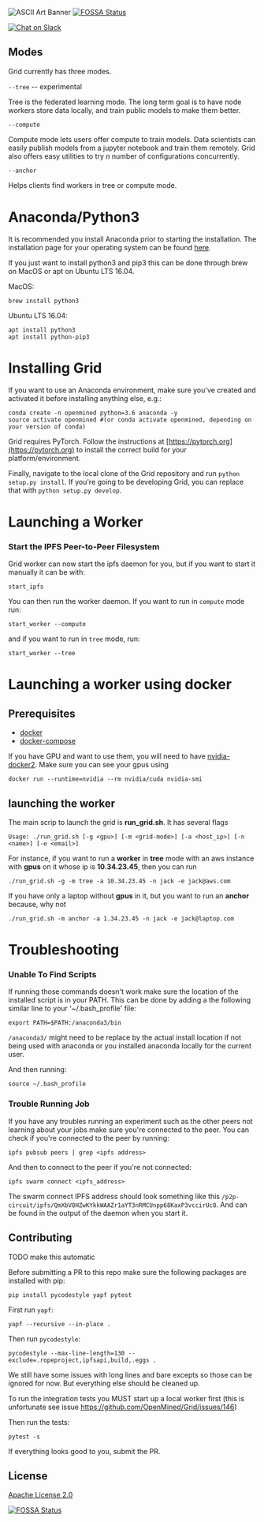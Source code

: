 ![ASCII Art Banner](images/banner.png)
[![FOSSA Status](https://app.fossa.io/api/projects/git%2Bgithub.com%2Fmatthew-mcateer%2FGrid.svg?type=shield)](https://app.fossa.io/projects/git%2Bgithub.com%2Fmatthew-mcateer%2FGrid?ref=badge_shield)

[![Chat on Slack](https://img.shields.io/badge/chat-on%20slack-7A5979.svg)](https://openmined.slack.com/messages/grid)

## Modes

Grid currently has three modes.

`--tree` -- experimental

Tree is the federated learning mode.  The long term goal is to have node workers store data
locally, and train public models to make them better.

`--compute`

Compute mode lets users offer compute to train models.  Data scientists can easily publish models from 
a jupyter notebook and train them remotely.  Grid also offers easy utilities to try _n_ number of
configurations concurrently.

`--anchor`

Helps clients find workers in tree or compute mode.

# Anaconda/Python3

It is recommended you install Anaconda prior to starting the installation. The installation page for your operating system can be found [here](https://www.anaconda.com/download/).

If you just want to install python3 and pip3 this can be done through brew on MacOS or apt on Ubuntu LTS 16.04.

MacOS:

```
brew install python3
```

Ubuntu LTS 16.04:

```
apt install python3
apt install python-pip3
```

# Installing Grid

If you want to use an Anaconda environment, make sure you've created and activated it before installing anything else, e.g.:
```
conda create -n openmined python=3.6 anaconda -y
source activate openmined #(or conda activate openmined, depending on your version of conda)
```
Grid requires PyTorch.  Follow the instructions at [https://pytorch.org](https://pytorch.org) to install the correct build for your platform/environment.

Finally, navigate to the local clone of the Grid repository and run ```python setup.py install```.  If you're going to be developing Grid, you can replace that with ```python setup.py develop```.

# Launching a Worker

### Start the IPFS Peer-to-Peer Filesystem

Grid worker can now start the ipfs daemon for you, but if you want to start it manually it can be with:

```
start_ipfs
```

You can then run the worker daemon. If you want to run in `compute` mode run:

```
start_worker --compute
```

and if you want to run in `tree` mode, run:

```
start_worker --tree
```

# Launching a worker using docker

## Prerequisites

- [docker](https://docs.docker.com/) 
- [docker-compose](https://docs.docker.com/compose/)

If you have GPU and want to use them, you will need to have [nvidia-docker2](https://github.com/nvidia/nvidia-docker/wiki/Installation-(version-2.0)). Make sure you can see your gpus using

```
docker run --runtime=nvidia --rm nvidia/cuda nvidia-smi 
```

## launching the worker

The main scrip to launch the grid is **run_grid.sh**. It has several flags

```
Usage: ./run_grid.sh [-g <gpu>] [-m <grid-mode>] [-a <host_ip>] [-n <name>] [-e <email>]
```

For instance, if you want to run a **worker** in **tree** mode with an aws instance with **gpus** on it whose ip is **10.34.23.45**, then you can run

```
./run_grid.sh -g -m tree -a 10.34.23.45 -n jack -e jack@aws.com
```

If you have only a laptop without **gpus** in it, but you want to run an **anchor** because, why not

```
./run_grid.sh -m anchor -a 1.34.23.45 -n jack -e jack@laptop.com
```

# Troubleshooting

### Unable To Find Scripts

If running those commands doesn't work make sure the location of the installed script is in your PATH. This can be done by adding a the following similar line to your '~/.bash_profile' file:

```
export PATH=$PATH:/anaconda3/bin
```

`/anaconda3/` might need to be replace by the actual install location if not being used with anaconda or you installed anaconda locally for the current user.

And then running:

```
source ~/.bash_profile
```

### Trouble Running Job

If you have any troubles running an experiment such as the other peers not learning about your jobs make sure you're connected to the peer. You can check if you're connected to the peer by running:

```
ipfs pubsub peers | grep <ipfs address>
```

And then to connect to the peer if you're not connected:

```
ipfs swarm connect <ipfs_address>
```

The swarm connect IPFS address should look something like this `/p2p-circuit/ipfs/QmXbV8HZwKYkkWAAZr1aYT3nRMCUnpp68KaxP3vccirUc8`. And can be found in the output of the daemon when you start it.

## Contributing

TODO make this automatic

Before submitting a PR to this repo make sure the following packages are installed with pip:

```
pip install pycodestyle yapf pytest
```

First run `yapf`:

```
yapf --recursive --in-place .
```

Then run `pycodestyle`:

```
pycodestyle --max-line-length=130 --exclude=.ropeproject,ipfsapi,build,.eggs .
```

We still have some issues with long lines and bare excepts so those can be ignored for now. But everything else should be cleaned up.

To run the integration tests you MUST start up a local worker first (this is unfortunate see issue https://github.com/OpenMined/Grid/issues/146)

Then run the tests:

```
pytest -s
```

If everything looks good to you, submit the PR.

## License

[Apache License 2.0](https://github.com/OpenMined/Grid/blob/master/LICENSE)

[![FOSSA Status](https://app.fossa.io/api/projects/git%2Bgithub.com%2Fmatthew-mcateer%2FGrid.svg?type=large)](https://app.fossa.io/projects/git%2Bgithub.com%2Fmatthew-mcateer%2FGrid?ref=badge_large)